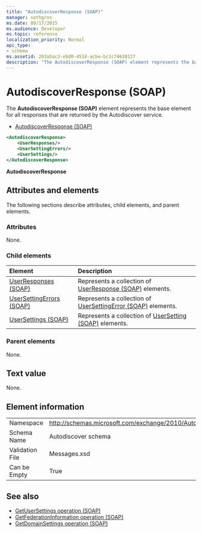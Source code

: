 ```yaml
---
title: "AutodiscoverResponse (SOAP)"
manager: sethgros
ms.date: 09/17/2015
ms.audience: Developer
ms.topic: reference
localization_priority: Normal
api_type:
- schema
ms.assetid: 203a5ac3-ebd0-4514-acbe-bc1c74638127
description: "The AutodiscoverResponse (SOAP) element represents the base element for all responses that are returned by the Autodiscover service."
---
```


# AutodiscoverResponse (SOAP)

The **AutodiscoverResponse (SOAP)** element represents the base element for all responses that are returned by the Autodiscover service. 
  
- [AutodiscoverResponse (SOAP)](autodiscoverresponse-soap.md)
  
```XML
<AutodiscoverResponse>
    <UserResponses/>
    <UserSettingErrors/>
    <UserSettings/>
</AutodiscoverResponse>

```

 **AutodiscoverResponse**
## Attributes and elements

The following sections describe attributes, child elements, and parent elements.
  
### Attributes

None.
  
### Child elements

|**Element**|**Description**|
|:-----|:-----|
|[UserResponses (SOAP)](userresponses-soap.md) <br/> |Represents a collection of [UserResponse (SOAP)](userresponse-soap.md) elements.  <br/> |
|[UserSettingErrors (SOAP)](usersettingerrors-soap.md) <br/> |Represents a collection of [UserSettingError (SOAP)](usersettingerror-soap.md) elements.  <br/> |
|[UserSettings (SOAP)](usersettings-soap.md) <br/> |Represents a collection of [UserSetting (SOAP)](usersetting-soap.md) elements.  <br/> |
   
### Parent elements

None.
  
## Text value

None.
  
## Element information

|||
|:-----|:-----|
|Namespace  <br/> |http://schemas.microsoft.com/exchange/2010/Autodiscover  <br/> |
|Schema Name  <br/> |Autodiscover schema  <br/> |
|Validation File  <br/> |Messages.xsd  <br/> |
|Can be Empty  <br/> |True  <br/> |
   
## See also

- [GetUserSettings operation (SOAP)](getusersettings-operation-soap.md)
- [GetFederationInformation operation (SOAP)](getfederationinformation-operation-soap.md)
- [GetDomainSettings operation (SOAP)](getdomainsettings-operation-soap.md)

